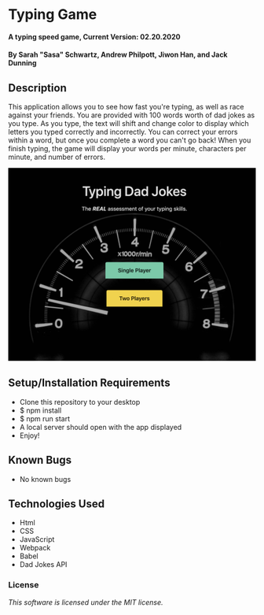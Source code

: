 # Typing Game

#### A typing speed game, Current Version: 02.20.2020

#### By Sarah "Sasa" Schwartz, Andrew Philpott, Jiwon Han, and Jack Dunning

## Description

This application allows you to see how fast you're typing, as well as race against your friends. You are provided with 100 words worth of dad jokes as you type. As you type, the text will shift and change color to display which letters you typed correctly and incorrectly. You can correct your errors within a word, but once you complete a word you can't go back! When you finish typing, the game will display your words per minute, characters per minute, and number of errors.

![Example Image](src/img/example1.png)

## Setup/Installation Requirements

- Clone this repository to your desktop
- \$ npm install
- \$ npm run start
- A local server should open with the app displayed
- Enjoy!

## Known Bugs

- No known bugs

## Technologies Used

- Html
- CSS
- JavaScript
- Webpack
- Babel
- Dad Jokes API

### License

_This software is licensed under the MIT license._
